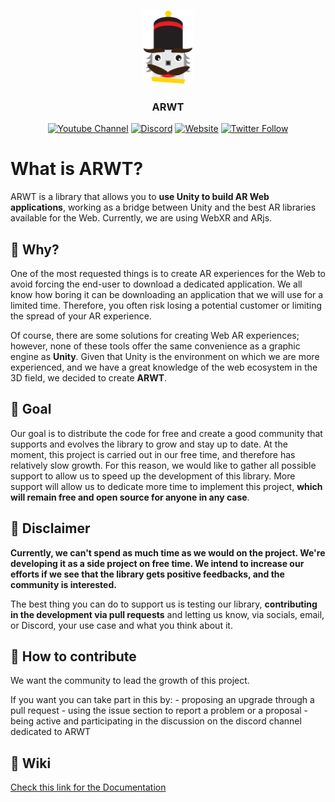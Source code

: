 <p align="center"><img width="80" alt="tntc" src=".github/logo.png"></p>

<h3 align="center">ARWT</h3>

<p align="center">
<a href="https://www.youtube.com/channel/UCTR740iIPwfu7Pz_BoCEJ-g" target="_blank"><img alt="Youtube Channel" src="https://img.shields.io/badge/tntc-youtube-red"></a>
<a href="https://discord.gg/Z8QD8uF" target="_blank"><img alt="Discord" src="https://img.shields.io/discord/697089018831306772"></a>
<a href="https://toughnuttocrack.it/" target="_blank"><img alt="Website" src="https://img.shields.io/badge/tntc-website-informational"></a>
<a href="https://twitter.com/tntcproject" target="_blank"><img alt="Twitter Follow" src="https://img.shields.io/twitter/follow/tntcproject?label=Follow"></a>
</p>


# What is ARWT?
<p>
ARWT is a library that allows you to <b> use Unity to build AR Web applications</b>, working as a bridge between Unity and the best AR libraries available for the Web.
Currently, we are using WebXR and ARjs. 
</p>

## 🤷 Why?
<p>
One of the most requested things is to create AR experiences for the Web to avoid forcing the end-user to download a dedicated application. We all know how boring it can be downloading an application that we will use for a limited time. Therefore, you often risk losing a potential customer or limiting the spread of your AR experience.

Of course, there are some solutions for creating Web AR experiences; however, none of these tools offer the same convenience as a graphic engine as <b>Unity</b>. Given that Unity is the environment on which we are more experienced, and we have a great knowledge of the web ecosystem in the 3D field, we decided to create <b>ARWT</b>.
</p>

## 🎯 Goal 
<p>
Our goal is to distribute the code for free and create a good community that supports and evolves the library to grow and stay up to date. At the moment, this project is carried out in our free time, and therefore has relatively slow growth. For this reason, we would like to gather all possible support to allow us to speed up the development of this library. More support will allow us to dedicate more time to implement this project, <b>which will remain free and open source for anyone in any case</b>.
</p>

## 🚨 Disclaimer 
<p>
<b>Currently, we can't spend as much time as we would on the project. We're developing it as a side project on free time. We intend to increase our efforts if we see that the library gets positive feedbacks, and the community is interested.</b>

The best thing you can do to support us is testing our library, <b>contributing in the development via pull requests</b> and letting us know, via socials, email, or Discord, your use case and what you think about it.
</p>

## 🚀 How to contribute 
<p> We want the community to lead the growth of this project.</p>
<p>
If you want you can take part in this by:
- proposing an upgrade through a pull request
- using the issue section to report a problem or a proposal
- being active and participating in the discussion on the discord channel dedicated to ARWT
</p>

## 📖 Wiki 
<p align="left"><a href="https://github.com/ToughNutToCrack/ARWT/wiki/1.-Home" target="_blank">Check this link for the Documentation</a></p>
